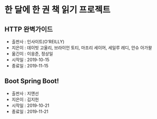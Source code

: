 # 한 달에 한 권 책 읽기 프로젝트

## HTTP 완벽가이드 
  
  - 출판사 : 인사이트(O'REILLY)
  - 지은이 : 데이빗 고울리, 브라이언 토티, 마조리 세이어, 세일루 레디, 안슈 아가왈
  - 옮긴이 : 이응준, 정상일
  - 시작일 : 2019-10-15
  - 종료일 : 2019-11-15
  
## Boot Spring Boot!

  - 출판사 : 지앤선
  - 지은이 : 김지헌
  - 시작일 : 2019-10-21
  - 종료일 : 2019-11-21
  
